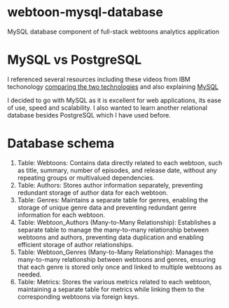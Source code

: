 # webtoon-mysql-database
MySQL database component of full-stack webtoons analytics application

# MySQL vs PostgreSQL
I referenced several resources including these videos from IBM techonology [comparing the two technologies](https://www.youtube.com/watch?v=btjBNKP49Rk) and also explaining [MySQL](https://www.youtube.com/watch?v=UO-yT7Ugnls)

I decided to go with MySQL as it is excellent for web applications, its ease of use, speed and scalability. I also wanted to learn another relational database besides PostgreSQL which I have used before.

# Database schema
1. Table: Webtoons: Contains data directly related to each webtoon, such as title, summary, number of episodes, and release date, without any repeating groups or multivalued dependencies.
2. Table: Authors: Stores author information separately, preventing redundant storage of author data for each webtoon.
3. Table: Genres: Maintains a separate table for genres, enabling the storage of unique genre data and preventing redundant genre information for each webtoon.
4. Table: Webtoon_Authors (Many-to-Many Relationship): Establishes a separate table to manage the many-to-many relationship between webtoons and authors, preventing data duplication and enabling efficient storage of author relationships.
5. Table: Webtoon_Genres (Many-to-Many Relationship): Manages the many-to-many relationship between webtoons and genres, ensuring that each genre is stored only once and linked to multiple webtoons as needed.
6. Table: Metrics: Stores the various metrics related to each webtoon, maintaining a separate table for metrics while linking them to the corresponding webtoons via foreign keys.

